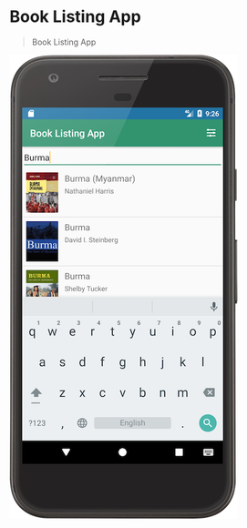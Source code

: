 # Book Listing App
> Book Listing App

![Book Listing App][img]

[img]: ./media/book_listing_app.png